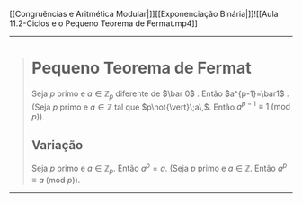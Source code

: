 [[Congruências e Aritmética Modular|]][[Exponenciação Binária|]]![[Aula 11.2-Ciclos e o Pequeno Teorema de Fermat.mp4]]

---
># Pequeno Teorema de Fermat
>Seja $p$ primo e $a\in\mathbb{Z}_p$ diferente de $\bar 0$ . Então $a^{p-1}=\bar1$ .
>(Seja $p$ primo e $a\in\mathbb{Z}$ tal que $p\not{\vert}\;a\,$. Então $a^{p-1}\equiv1\;(\mbox{mod } p)$).
>
>## Variação
>Seja $p$ primo e $a\in\mathbb{Z}_p$. Então $a^p=a$.
>(Seja $p$ primo e $a\in\mathbb{Z}$. Então $a^p\equiv a\;(\mbox{mod } p)$).

---